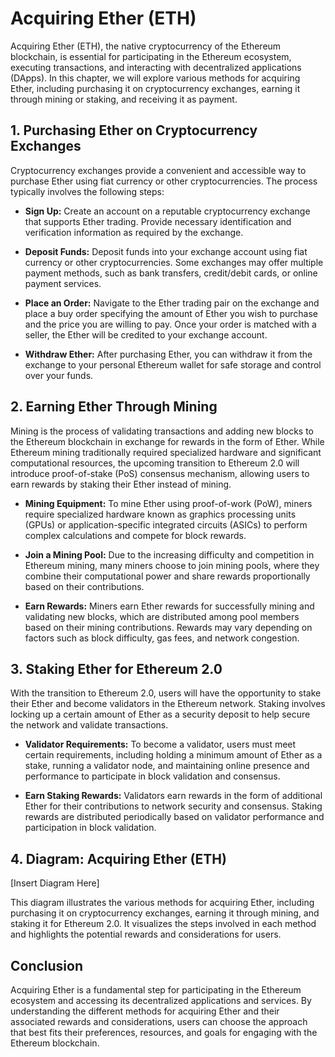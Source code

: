 # Acquiring Ether (ETH)

Acquiring Ether (ETH), the native cryptocurrency of the Ethereum blockchain, is essential for participating in the Ethereum ecosystem, executing transactions, and interacting with decentralized applications (DApps). In this chapter, we will explore various methods for acquiring Ether, including purchasing it on cryptocurrency exchanges, earning it through mining or staking, and receiving it as payment.

## 1. Purchasing Ether on Cryptocurrency Exchanges

Cryptocurrency exchanges provide a convenient and accessible way to purchase Ether using fiat currency or other cryptocurrencies. The process typically involves the following steps:

- **Sign Up:** Create an account on a reputable cryptocurrency exchange that supports Ether trading. Provide necessary identification and verification information as required by the exchange.

- **Deposit Funds:** Deposit funds into your exchange account using fiat currency or other cryptocurrencies. Some exchanges may offer multiple payment methods, such as bank transfers, credit/debit cards, or online payment services.

- **Place an Order:** Navigate to the Ether trading pair on the exchange and place a buy order specifying the amount of Ether you wish to purchase and the price you are willing to pay. Once your order is matched with a seller, the Ether will be credited to your exchange account.

- **Withdraw Ether:** After purchasing Ether, you can withdraw it from the exchange to your personal Ethereum wallet for safe storage and control over your funds.

## 2. Earning Ether Through Mining

Mining is the process of validating transactions and adding new blocks to the Ethereum blockchain in exchange for rewards in the form of Ether. While Ethereum mining traditionally required specialized hardware and significant computational resources, the upcoming transition to Ethereum 2.0 will introduce proof-of-stake (PoS) consensus mechanism, allowing users to earn rewards by staking their Ether instead of mining.

- **Mining Equipment:** To mine Ether using proof-of-work (PoW), miners require specialized hardware known as graphics processing units (GPUs) or application-specific integrated circuits (ASICs) to perform complex calculations and compete for block rewards.

- **Join a Mining Pool:** Due to the increasing difficulty and competition in Ethereum mining, many miners choose to join mining pools, where they combine their computational power and share rewards proportionally based on their contributions.

- **Earn Rewards:** Miners earn Ether rewards for successfully mining and validating new blocks, which are distributed among pool members based on their mining contributions. Rewards may vary depending on factors such as block difficulty, gas fees, and network congestion.

## 3. Staking Ether for Ethereum 2.0

With the transition to Ethereum 2.0, users will have the opportunity to stake their Ether and become validators in the Ethereum network. Staking involves locking up a certain amount of Ether as a security deposit to help secure the network and validate transactions.

- **Validator Requirements:** To become a validator, users must meet certain requirements, including holding a minimum amount of Ether as a stake, running a validator node, and maintaining online presence and performance to participate in block validation and consensus.

- **Earn Staking Rewards:** Validators earn rewards in the form of additional Ether for their contributions to network security and consensus. Staking rewards are distributed periodically based on validator performance and participation in block validation.

## 4. Diagram: Acquiring Ether (ETH)

[Insert Diagram Here]

This diagram illustrates the various methods for acquiring Ether, including purchasing it on cryptocurrency exchanges, earning it through mining, and staking it for Ethereum 2.0. It visualizes the steps involved in each method and highlights the potential rewards and considerations for users.

## Conclusion

Acquiring Ether is a fundamental step for participating in the Ethereum ecosystem and accessing its decentralized applications and services. By understanding the different methods for acquiring Ether and their associated rewards and considerations, users can choose the approach that best fits their preferences, resources, and goals for engaging with the Ethereum blockchain.
